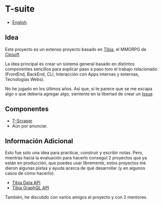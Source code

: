 # T-suite
- [English](./README.md)

## Idea
Este proyecto es un extenso proyecto basado en [Tibia](https://www.tibia.com/news/?subtopic=latestnews), el MMORPG de [Cipsoft](https://www.cipsoft.com/index.php/en/)

La idea principal es crear un sistema general basado en distintos componentes sencillos para explicar paso a paso toro el trabajo relacionado (FrontEnd, BackEnd, CLI, Interacción con Apps internas y externas, Tecnologías Webs).

No he jugado en los últimos años. Así que, si te parece que se me escapa algo o que debería agregar algo, sientente en la libertad de crear un [Issue](https://github.com/joseglego/T-suite/issues/new)

## Componentes
- [T-Scraper](./t-scraper/README-es.md)
- Aún por anunciar.

## Información Adicional
Esto fue solo una idea para practicar, construir y escribir notas. Pero, mientras hacía la evaluación para hacerlo conseguí 2 proyectos que ya están en producción, que puedes usar libremente, estos proyectos me dieron algunas pistas y ayuda acerca de qué desarrollar (y en algunos casos de cómo hacerlo):
- [Tibia Data API](https://tibiadata.com/)
- [Tibia GraphQL API](https://github.com/raulfdm/tibia-api)

También, he discutido con varios amigos el proyecto y con 2 mentores.
